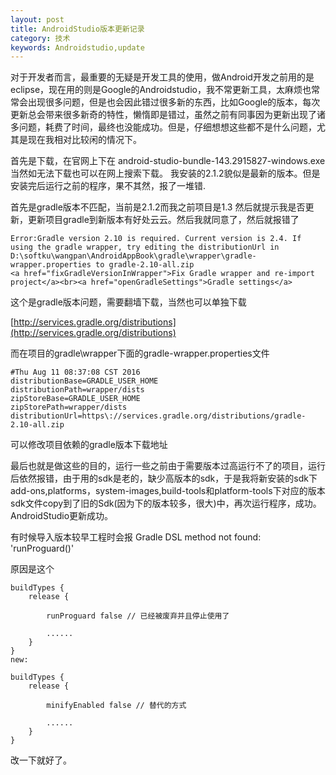 ```yaml
---
layout: post
title: AndroidStudio版本更新记录
category: 技术
keywords: Androidstudio,update
---
```



对于开发者而言，最重要的无疑是开发工具的使用，做Android开发之前用的是eclipse，现在用的则是Google的Androidstudio，我不常更新工具，太麻烦也常常会出现很多问题，但是也会因此错过很多新的东西，比如Google的版本，每次更新总会带来很多新奇的特性，懒惰即是错过，虽然之前有同事因为更新出现了诸多问题，耗费了时间，最终也没能成功。但是，仔细想想这些都不是什么问题，尤其是现在我相对比较闲的情况下。

首先是下载，在官网上下在
android-studio-bundle-143.2915827-windows.exe
当然如无法下载也可以在网上搜索下载。
我安装的2.1.2貌似是最新的版本。但是安装完后运行之前的程序，果不其然，报了一堆错.

首先是gradle版本不匹配，当前是2.1.2而我之前项目是1.3
然后就提示我是否更新，更新项目gradle到新版本有好处云云。然后我就同意了，然后就报错了

	Error:Gradle version 2.10 is required. Current version is 2.4. If using the gradle wrapper, try editing the distributionUrl in D:\softku\wangpan\AndroidAppBook\gradle\wrapper\gradle-wrapper.properties to gradle-2.10-all.zip
	<a href="fixGradleVersionInWrapper">Fix Gradle wrapper and re-import project</a><br><a href="openGradleSettings">Gradle settings</a>

这个是gradle版本问题，需要翻墙下载，当然也可以单独下载

[http://services.gradle.org/distributions](http://services.gradle.org/distributions)

而在项目的gradle\wrapper下面的gradle-wrapper.properties文件

	#Thu Aug 11 08:37:08 CST 2016
	distributionBase=GRADLE_USER_HOME
	distributionPath=wrapper/dists
	zipStoreBase=GRADLE_USER_HOME
	zipStorePath=wrapper/dists
	distributionUrl=https\://services.gradle.org/distributions/gradle-2.10-all.zip

可以修改项目依赖的gradle版本下载地址

最后也就是做这些的目的，运行一些之前由于需要版本过高运行不了的项目，运行后依然报错，由于用的sdk是老的，缺少高版本的sdk，于是我将新安装的sdk下add-ons,platforms，system-images,build-tools和platform-tools下对应的版本sdk文件copy到了旧的Sdk(因为下的版本较多，很大)中，再次运行程序，成功。AndroidStudio更新成功。

有时候导入版本较早工程时会报
Gradle DSL method not found: 'runProguard()' 

原因是这个

	buildTypes {
	    release {
	
	        runProguard false // 已经被废弃并且停止使用了
	
	        ......
	    }
	}
	new:
	
	buildTypes {
	    release {
	
	        minifyEnabled false // 替代的方式
	
	        ......
	    }
	}

改一下就好了。
